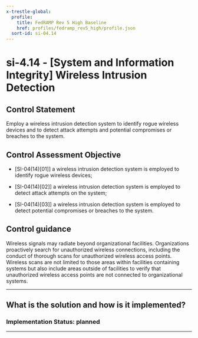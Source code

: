 ```yaml
---
x-trestle-global:
  profile:
    title: FedRAMP Rev 5 High Baseline
    href: profiles/fedramp_rev5_high/profile.json
  sort-id: si-04.14
---
```


# si-4.14 - \[System and Information Integrity\] Wireless Intrusion Detection

## Control Statement

Employ a wireless intrusion detection system to identify rogue wireless devices and to detect attack attempts and potential compromises or breaches to the system.

## Control Assessment Objective

- \[SI-04(14)[01]\] a wireless intrusion detection system is employed to identify rogue wireless devices;

- \[SI-04(14)[02]\] a wireless intrusion detection system is employed to detect attack attempts on the system;

- \[SI-04(14)[03]\] a wireless intrusion detection system is employed to detect potential compromises or breaches to the system.

## Control guidance

Wireless signals may radiate beyond organizational facilities. Organizations proactively search for unauthorized wireless connections, including the conduct of thorough scans for unauthorized wireless access points. Wireless scans are not limited to those areas within facilities containing systems but also include areas outside of facilities to verify that unauthorized wireless access points are not connected to organizational systems.

______________________________________________________________________

## What is the solution and how is it implemented?

<!-- For implementation status enter one of: implemented, partial, planned, alternative, not-applicable -->

<!-- Note that the list of rules under ### Rules: is read-only and changes will not be captured after assembly to JSON -->
<!-- Add control implementation description here for control: si-4.14 -->

### Implementation Status: planned

______________________________________________________________________
